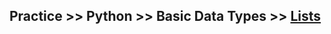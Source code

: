 ## Practice >> Python >> Basic Data Types >> [Lists](https://www.hackerrank.com/challenges/python-lists/problem)